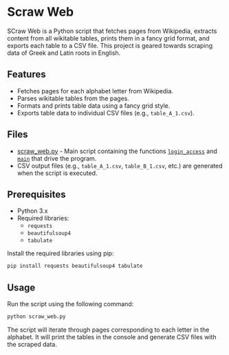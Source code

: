 # Scraw Web

SCraw Web is a Python script that fetches pages from Wikipedia, extracts content from all wikitable tables, prints them in a fancy grid format, and exports each table to a CSV file. This project is geared towards scraping data of Greek and Latin roots in English.

## Features

- Fetches pages for each alphabet letter from Wikipedia.
- Parses wikitable tables from the pages.
- Formats and prints table data using a fancy grid style.
- Exports table data to individual CSV files (e.g., `table_A_1.csv`).

## Files

- [scraw_web.py](scraw_web.py) - Main script containing the functions [`login_access`](scraw_web.py#L8) and [`main`](scraw_web.py#L49) that drive the program.
- CSV output files (e.g., `table_A_1.csv`, `table_B_1.csv`, etc.) are generated when the script is executed.

## Prerequisites

- Python 3.x
- Required libraries:
  - `requests`
  - `beautifulsoup4`
  - `tabulate`

Install the required libraries using pip:

```sh
pip install requests beautifulsoup4 tabulate

```

## Usage
Run the script using the following command:

```sh
python scraw_web.py
```
The script will iterate through pages corresponding to each letter in the alphabet. It will print the tables in the console and generate CSV files with the scraped data.
